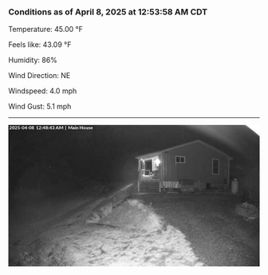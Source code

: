 ### Conditions as of April 8, 2025 at 12:53:58 AM CDT 

Temperature: 45.00 &deg;F

Feels like: 43.09 &deg;F

Humidity: 86%

Wind Direction: NE

Windspeed: 4.0 mph

Wind Gust: 5.1 mph

---

<img src="./images/latest.jpeg"/>

